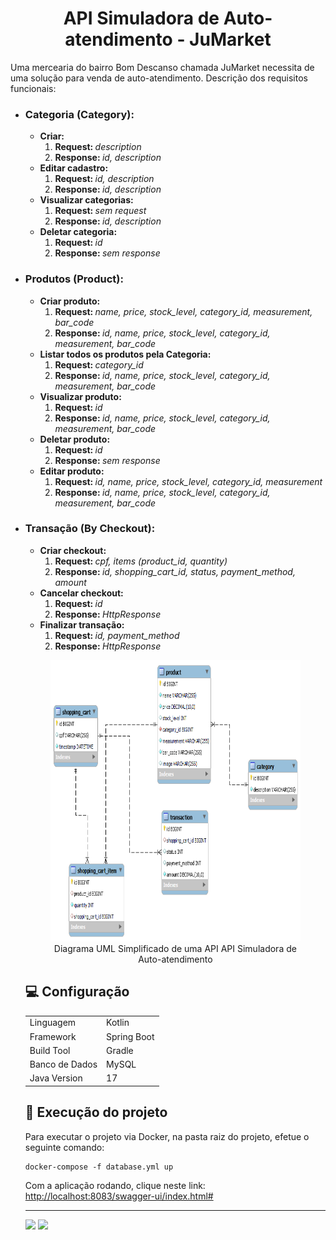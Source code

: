 <h1 align="center">API Simuladora de Auto-atendimento - JuMarket</h1>

<p>Uma mercearia do bairro Bom Descanso chamada JuMarket necessita de uma solução para venda de auto-atendimento. Descrição dos requisitos funcionais:</p>

<ul>
<li><h3>Categoria (Category):</h3>
  <ul>
    <li><strong>Criar:</strong>
         <ol>
            <li><strong>Request: </strong><em>description</em></li>
            <li><strong>Response: </strong><em>id, description</em></li>
        </ol>
    </li>
  <li><strong>Editar cadastro:</strong>
    <ol>
      <li><strong>Request: </strong><em>id, description</em></li>
      <li><strong>Response: </strong><em>id, description</em></li>
    </ol>
  </li>  
  <li><strong>Visualizar categorias:</strong>
    <ol>
      <li><strong>Request: </strong> <em>sem request</em></li>
      <li><strong>Response: </strong><em>id, description</em></li>
    </ol> 
  </li>
  <li><strong>Deletar categoria:</strong>
    <ol>
      <li><strong>Request: </strong><em>id</em></li>
      <li><strong>Response: </strong><em>sem response</em></li>
    </ol>
  </li>
  </ul>
  </li>
  <li><h3>Produtos (Product):</h3>
  <ul>
    <li><strong>Criar produto:</strong>
         <ol>
            <li><strong>Request: </strong><em>name, price, stock_level, category_id, measurement, bar_code</em></li>
            <li><strong>Response: </strong><em>id, name, price, stock_level, category_id, measurement, bar_code</em></li>
        </ol>
    </li>
    <li><strong>Listar todos os produtos pela Categoria:</strong>
    <ol>
      <li><strong>Request: </strong><em>category_id</em></li>
      <li><strong>Response: </strong><em>id, name, price, stock_level, category_id, measurement, bar_code</em></li>
    </ol> 
    </li>
    <li><strong>Visualizar produto:</strong>
    <ol>
      <li><strong>Request: </strong><em>id</em></li>
      <li><strong>Response: </strong><em>id, name, price, stock_level, category_id, measurement, bar_code</em></li>
    </ol> 
    </li>
    <li><strong>Deletar produto:</strong>
    <ol>
      <li><strong>Request: </strong><em>id</em></li>
      <li><strong>Response: </strong><em>sem response</em></li>
    </ol> 
    </li>
    <li><strong>Editar produto:</strong>
    <ol>
      <li><strong>Request: </strong><em>id, name, price, stock_level, category_id, measurement</em></li>
      <li><strong>Response: </strong><em>id, name, price, stock_level, category_id, measurement, bar_code</em></li>
    </ol> 
    </li>
  </ul>
  </li>
  <li><h3>Transação (By Checkout):</h3>
  <ul>
    <li><strong>Criar checkout:</strong>
         <ol>
            <li><strong>Request: </strong><em>cpf, items (product_id, quantity)</em></li>
            <li><strong>Response: </strong><em>id, shopping_cart_id, status, payment_method, amount</em></li>
        </ol>
    </li>
    <li><strong>Cancelar checkout:</strong>
         <ol>
            <li><strong>Request: </strong><em>id</em></li>
            <li><strong>Response: </strong><em>HttpResponse</em></li>
        </ol>
    </li>
    <li><strong>Finalizar transação:</strong>
         <ol>
            <li><strong>Request: </strong><em>id, payment_method</em></li>
            <li><strong>Response: </strong><em>HttpResponse</em></li>
        </ol>
    </li>

</ul>
<figure>
<p align="center">
  <img src="jumarket.png" height="450" width="650" alt="API Simuladora de Auto-atendimento"/><br>
  Diagrama UML Simplificado de uma API API Simuladora de Auto-atendimento
</p>
</figure>

<h2>💻 Configuração</h2>

<table align="center">
	<td>Linguagem</td>
	<td>Kotlin</td>
</tr>
<tr>
	<td>Framework</td>
	<td>Spring Boot</td>
</tr>
<tr>
	<td>Build Tool</td>
	<td>Gradle</td>
</tr>
<tr>
	<td>Banco de Dados</td>
	<td>MySQL</td>
</tr>
<tr>
	<td>Java Version</td>
	<td>17</td>
</tr>
</table>

<h2>🚀 Execução do projeto</h2>

Para executar o projeto via Docker, na pasta raiz do projeto, efetue o seguinte comando:

```
docker-compose -f database.yml up 
```
Com a aplicação rodando, clique neste link: <a href="[http://localhost:8083/swagger-ui/index.html#/]">http://localhost:8083/swagger-ui/index.html#</a>
<hr>
<a href = "mailto:contatodeboravicente@gmail.com"><img src="https://img.shields.io/badge/-Gmail-%23333?style=for-the-badge&logo=gmail&logoColor=white" target="_blank"></a>
<a href="https://www.linkedin.com/in/deborasilvadlvs" target="_blank"><img src="https://img.shields.io/badge/-LinkedIn-%230077B5?style=for-the-badge&logo=linkedin&logoColor=white" target="_blank"></a> 
